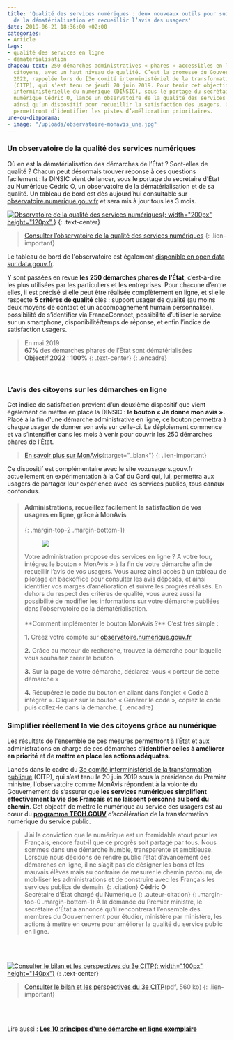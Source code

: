 ```yaml
---
title: 'Qualité des services numériques : deux nouveaux outils pour suivre l’avancée
  de la dématérialisation et recueillir l’avis des usagers'
date: 2019-06-21 18:36:00 +02:00
categories:
- Article
tags:
- qualité des services en ligne
- dématérialisation
chapeau-text: 250 démarches administratives « phares » accessibles en ligne pour les
  citoyens, avec un haut niveau de qualité. C’est la promesse du Gouvernement pour
  2022, rappelée lors du [3e comité interministériel de la transformation publique](https://www.gouvernement.fr/transformation-publique-le-gouvernement-tient-ses-engagements){:target="_blank"}
  (CITP), qui s’est tenu ce jeudi 20 juin 2019. Pour tenir cet objectif, la direction
  interministérielle du numérique (DINSIC), sous le portage du secrétaire d’État au
  numérique Cédric O, lance un observatoire de la qualité des services numériques,
  ainsi qu’un dispositif pour recueillir la satisfaction des usagers. Ces deux outils
  permettront d’identifier les pistes d’amélioration prioritaires.
une-ou-diaporama:
- image: "/uploads/observatoire-monavis_une.jpg"
---
```


### **Un observatoire de la qualité des services numériques**

Où en est la dématérialisation des démarches de l’État ? Sont-elles de qualité ? Chacun peut désormais trouver réponse à ces questions facilement : la DINSIC vient de lancer, sous le portage du secrétaire d’État au Numérique Cédric O, un observatoire de la dématérialisation et de sa qualité. Un tableau de bord est dès aujourd’hui consultable sur [observatoire.numerique.gouv.fr](https://observatoire.numerique.gouv.fr/) et sera mis à jour tous les 3 mois.

[![Observatoire de la qualité des services numériques](/uploads/capture-observatoire-300.png){: width="200px" height="120px" }](https://observatoire.numerique.gouv.fr/)
{: .text-center}
> [Consulter l’observatoire de la qualité des services numériques](https://observatoire.numerique.gouv.fr/)
{: .lien-important}

Le tableau de bord de l'observatoire est également [disponible en open data sur data.gouv.fr](https://www.data.gouv.fr/fr/datasets/observatoire-de-la-dematerialisation-de-qualite-tableau-de-bord-des-demarches-phares-de-letat/).

Y sont passées en revue **les 250 démarches phares de l’État**, c’est-à-dire les plus utilisées par les particuliers et les entreprises. Pour chacune d’entre elles, il est précisé si elle peut être réalisée complètement en ligne, et si elle respecte **5 critères de qualité** clés : support usager de qualité (au moins deux moyens de contact et un accompagnement humain personnalisé), possibilité de s’identifier via FranceConnect, possibilité d’utiliser le service sur un smartphone, disponibilité/temps de réponse, et enfin l’indice de satisfaction usagers.

> En mai 2019
> <br>
> **67%** des démarches phares de l’État sont dématérialisées
> <br>
> **Objectif 2022 : 100%**
{: .text-center}
{: .encadre}
<br>

### **L’avis des citoyens sur les démarches en ligne**

Cet indice de satisfaction provient d’un deuxième dispositif que vient également de mettre en place la DINSIC : **le bouton « Je donne mon avis ».** Placé à la fin d'une démarche administrative en ligne, ce bouton permettra à chaque usager de donner son avis sur celle-ci. Le déploiement commence et va s’intensifier dans les mois à venir pour couvrir les 250 démarches phares de l’État.

> [En savoir plus sur MonAvis](https://observatoire.numerique.gouv.fr/Aide/Donner%20son%20avis){:target="_blank"}
{: .lien-important}

Ce dispositif est complémentaire avec le site voxusagers.gouv.fr actuellement en expérimentation à la Caf du Gard qui, lui, permettra aux usagers de partager leur expérience avec les services publics, tous canaux confondus.


> #### Administrations, recueillez facilement la satisfaction de vos usagers en ligne, grâce à MonAvis
> {: .margin-top-2 .margin-bottom-1}
> <figure class='image-right' style='width: 30%;' margin='0'><img src="/uploads/Bouton_Je_donne_mon_avis.svg"/></figure>Votre administration propose des services en ligne ? A votre tour, intégrez le bouton « MonAvis » à la fin de votre démarche afin de recueillir l’avis de vos usagers. Vous aurez ainsi accès à un tableau de pilotage en backoffice pour consulter les avis déposés, et ainsi identifier vos marges d’amélioration et suivre les progrès réalisés. En dehors du respect des critères de qualité, vous aurez aussi la possibilité de modifier les informations sur votre démarche publiées dans l’observatoire de la dématérialisation.
> <br>
> <br>
> **Comment implémenter le bouton MonAvis ?** C’est très simple :
> 
> **1.** Créez votre compte sur [observatoire.numerique.gouv.fr](https://observatoire.numerique.gouv.fr/login/XWiki/XWikiLogin?xredirect=%2FXWiki%2FXWikiRegister)
> 
> **2.** Grâce au moteur de recherche, trouvez la démarche pour laquelle vous souhaitez créer le bouton
> 
> **3.** Sur la page de votre démarche, déclarez-vous « porteur de cette démarche »
> 
> **4.** Récupérez le code du bouton en allant dans l’onglet « Code à intégrer ». Cliquez sur le bouton « Générer le code », copiez le code puis collez-le dans la démarche.
{: .encadre}



### **Simplifier réellement la vie des citoyens grâce au numérique**

Les résultats de l'ensemble de ces mesures permettront à l’État et aux administrations en charge de ces démarches d’**identifier celles à améliorer en priorité** et de **mettre en place les actions adéquates**.

Lancés dans le cadre du [3e comité interministériel de la transformation publique](https://www.gouvernement.fr/transformation-publique-le-gouvernement-tient-ses-engagements) (CITP), qui s’est tenu le 20 juin 2019 sous la présidence du Premier ministre, l'observatoire comme MonAvis répondent à la volonté du Gouvernement de s’assurer que **les services numériques simplifient effectivement la vie des Français et ne laissent personne au bord du chemin**. Cet objectif de mettre le numérique au service des usagers est au cœur du [**programme TECH.GOUV**](https://www.numerique.gouv.fr/actualites/tech-gouv-accelerer-la-transformation-numerique-du-service-public/) d’accélération de la transformation numérique du service public.

 
> J’ai la conviction que le numérique est un formidable atout pour les Français, encore faut-il que ce progrès soit partagé par tous. Nous sommes dans une démarche humble, transparente et ambitieuse. Lorsque nous décidons de rendre public l’état d’avancement des démarches en ligne, il ne s’agit pas de désigner les bons et les mauvais élèves mais au contraire de mesurer le chemin parcouru, de mobiliser les administrations et de construire avec les Français les services publics de demain.
{: .citation}
> **Cédric O** 
> <br>Secrétaire d’État chargé du Numérique
{: .auteur-citation}
{: .margin-top-0 .margin-bottom-1} 
À la demande du Premier ministre, le secrétaire d’État a annoncé qu’il rencontrerait l’ensemble des membres du Gouvernement pour étudier, ministère par ministère, les actions à mettre en œuvre pour améliorer la qualité du service public en ligne.
<br>
<br>

[![Consulter le bilan et les perspectives du 3e CITP](/uploads/couv-doc-citp-3-280contour.jpg){: width="100px" height="140px"}](https://www.gouvernement.fr/sites/default/files/document/document/2019/06/dossier_-_bilan_et_perspectives_du_3eme_comite_interministeriel_de_la_transformation_publique_-_20.06.2019.pdf)
{: .text-center}
> [Consulter le bilan et les perspectives du 3e CITP](https://www.gouvernement.fr/sites/default/files/document/document/2019/06/dossier_-_bilan_et_perspectives_du_3eme_comite_interministeriel_de_la_transformation_publique_-_20.06.2019.pdf)(pdf, 560 ko) 
{: .lien-important}
<br>
<br>

Lire aussi : **[Les 10 principes d'une démarche en ligne exemplaire](https://www.numerique.gouv.fr/publications/dix-principes/)**